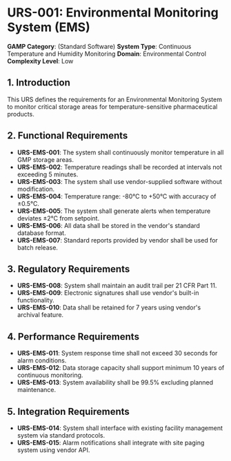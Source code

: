 # URS-001: Environmental Monitoring System (EMS)
**GAMP Category**: (Standard Software)
**System Type**: Continuous Temperature and Humidity Monitoring
**Domain**: Environmental Control
**Complexity Level**: Low

## 1. Introduction
This URS defines the requirements for an Environmental Monitoring System to monitor critical storage areas for temperature-sensitive pharmaceutical products.

## 2. Functional Requirements
- **URS-EMS-001**: The system shall continuously monitor temperature in all GMP storage areas.
- **URS-EMS-002**: Temperature readings shall be recorded at intervals not exceeding 5 minutes.
- **URS-EMS-003**: The system shall use vendor-supplied software without modification.
- **URS-EMS-004**: Temperature range: -80°C to +50°C with accuracy of ±0.5°C.
- **URS-EMS-005**: The system shall generate alerts when temperature deviates ±2°C from setpoint.
- **URS-EMS-006**: All data shall be stored in the vendor's standard database format.
- **URS-EMS-007**: Standard reports provided by vendor shall be used for batch release.

## 3. Regulatory Requirements
- **URS-EMS-008**: System shall maintain an audit trail per 21 CFR Part 11.
- **URS-EMS-009**: Electronic signatures shall use vendor's built-in functionality.
- **URS-EMS-010**: Data shall be retained for 7 years using vendor's archival feature.

## 4. Performance Requirements
- **URS-EMS-011**: System response time shall not exceed 30 seconds for alarm conditions.
- **URS-EMS-012**: Data storage capacity shall support minimum 10 years of continuous monitoring.
- **URS-EMS-013**: System availability shall be 99.5% excluding planned maintenance.

## 5. Integration Requirements
- **URS-EMS-014**: System shall interface with existing facility management system via standard protocols.
- **URS-EMS-015**: Alarm notifications shall integrate with site paging system using vendor API.